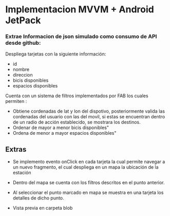# Implementacion MVVM + Android JetPack 


### Extrae Informacion de json simulado como consumo de API desde github:

Despliega tarjetas con la siguiente información:
 
* id
* nombre
* direccion
* bicis disponibles
* espacios disponibles 
 
 Cuenta con un sistema de filtros implementados por FAB los cuales permiten :

* Obtiene cordenadas de lat y lon del dispotivo, posteriormente valida las cordenadas del usuario con las del movil, si estas se encuentran dentro de un radio de acción establecido, se mostrara los destinos.
* Ordenar de mayor a menor bicis disponibles"
* Ordena de menor a mayor espacios disponibles"

## Extras

* Se implemento evento onClick en cada tarjeta la cual permite navegar a un nuevo fragmento, el cual despliega en un mapa la ubicación de la estación
* Dentro del mapa se cuenta con los filtros descritos en el punto anterior.
* Al seleccionar el punto marcado en mapa se muestra en una tarjeta los detalles de dicho punto.

* Vista previa en carpeta blob

